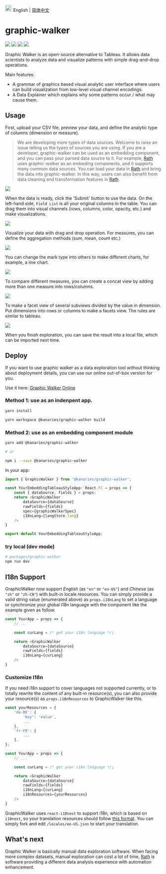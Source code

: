 <img src="https://ch-resources.oss-cn-shanghai.aliyuncs.com/images/lang-icons/icon128px.png" width="22px" /> English | [简体中文](./README.zh-CN.md)

# graphic-walker
![](https://img.shields.io/github/license/kanaries/graphic-walker)
![](https://img.shields.io/npm/v/@kanaries/graphic-walker)
![](https://img.shields.io/github/actions/workflow/status/kanaries/graphic-walker/auto-build.yml)
![](https://img.shields.io/twitter/follow/kanaries_data?style=social)

Graphic Walker is an open-source alternative to Tableau. It allows data scientists to analyze data and visualize patterns with simple drag-and-drop operations.

Main features:

+ A grammar of graphics based visual analytic user interface where users can build visualization from low-level visual channel encodings. 
+ A Data Explainer which explains why some patterns occur / what may cause them.

## Usage

First, upload your CSV file, preview your data, and define the analytic type of columns (dimension or measure).

> We are developing more types of data sources. Welcome to raise an issue telling us the types of sources you are using. If you are a developer, graphic-walker can be used as an embedding component, and you can pass your parsed data source to it. For example, [Rath](https://github.com/Kanaries/Rath) uses graphic-walker as an embeding components, and it supports many common data sources. You can load your data in [Rath](https://github.com/Kanaries/Rath)  and bring the data into graphic-walker. In this way, users can also benefit from data cleaning and transformation features in [Rath](https://github.com/Kanaries/Rath).

![](https://foghorn-assets.oss-cn-hangzhou.aliyuncs.com/graphic-walker/doc_images/upload_data.png)

When the data is ready, click the 'Submit' button to use the data. On the left-hand side, `Field List` is all your original columns in the table. You can drag them into visual channels (rows, columns, color, opacity, etc.) and make visualizations.

![](https://foghorn-assets.oss-cn-hangzhou.aliyuncs.com/graphic-walker/doc_images/after_load_data.png)


Visualize your data with drag and drop operation. For measures, you can define the aggregation methods (sum, mean, count etc.)

![](https://foghorn-assets.oss-cn-hangzhou.aliyuncs.com/graphic-walker/doc_images/vis-barchart-01.png)


You can change the mark type into others to make different charts, for example, a line chart.

![](https://foghorn-assets.oss-cn-hangzhou.aliyuncs.com/graphic-walker/doc_images/vis-line-02.png)


To compare different measures, you can create a concat view by adding more than one measure into rows/columns.

![](https://foghorn-assets.oss-cn-hangzhou.aliyuncs.com/graphic-walker/doc_images/vis-area-01.png)

To make a facet view of several subviews divided by the value in dimension. Put dimensions into rows or columns to make a facets view. The rules are similar to tableau.

![](https://foghorn-assets.oss-cn-hangzhou.aliyuncs.com/graphic-walker/doc_images/vis-scatter-01.png)

When you finish exploration, you can save the result into a local file, which can be imported next time.

## Deploy

If you want to use graphic walker as a data exploration tool without thinking about deployment details, you can use our online out-of-box version for you.

Use it here: [Graphic Walker Online](https://graphic-walker.kanaries.net)

### Method 1: use as an indenpent app.
```bash
yarn install

yarn workspace @kanaries/graphic-walker build
```

### Method 2: use as an embedding component module
```bash
yarn add @kanaries/graphic-walker

# or

npm i --save @kanaries/graphic-walker
```

In your app:
```typescript
import { GraphicWalker } from '@kanaries/graphic-walker';

const YourEmbeddingTableauStyleApp: React.FC = props => {
    const { dataSource, fields } = props;
    return <GraphicWalker
        dataSource={dataSource}
        rawFields={fields}
        spec={graphicWalkerSpec}
        i18nLang={langStore.lang}
    />
}

export default YourEmbeddingTableauStyleApp;
```

### try local (dev mode)
```bash
# packages/graphic-walker
npm run dev
```


## I18n Support

GraphicWalker now support _English_ (as `"en"` or `"en-US"`) and _Chinese_ (as `"zh"` or `"zh-CN"`) with built-in locale resources. You can simply provide a valid string value (enumerated above) as `props.i18nLang` to set a language or synchronize your global i18n language with the component like the example given as follow.

```typescript
const YourApp = props => {
    // ...

    const curLang = /* get your i18n language */;

    return <GraphicWalker
        dataSource={dataSource}
        rawFields={fields}
        i18nLang={curLang}
    />
}
```

### Customize I18n

If you need i18n support to cover languages not supported currently, or to totally rewrite the content of any built-in resource(s), you can also provide your resource(s) as `props.i18nResources` to GraphicWalker like this.

```typescript
const yourResources = {
    'de-DE': {
        'key': 'value',
        ...
    },
    'fr-FR': {
        ...
    },
};

const YourApp = props => {
    // ...

    const curLang = /* get your i18n language */;

    return <GraphicWalker
        dataSource={dataSource}
        rawFields={fields}
        i18nLang={curLang}
        i18nResources={yourResources}
    />
}
```

GraphicWalker uses `react-i18next` to support i18n, which is based on `i18next`, so your translation resources should follow [this format](https://www.i18next.com/misc/json-format). You can simply fork and edit `/locales/en-US.json` to start your translation.

## What's next

Graphic Walker is basically manual data exploration software. When facing more complex datasets, manual exploration can cost a lot of time, [Rath](https://github.com/Kanaries/Rath) is software providing a different data analysis experience with automation enhancement.

